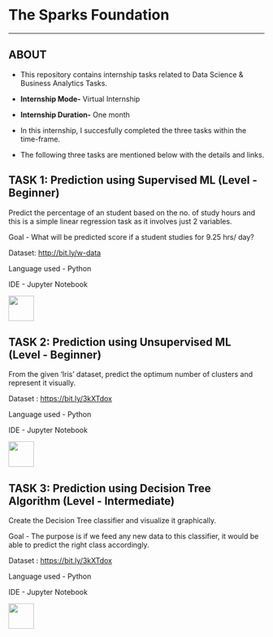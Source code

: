 # The Sparks Foundation 
- - - - 
## ABOUT
- This repository contains internship tasks related to Data Science & Business Analytics Tasks.
- **Internship Mode-** Virtual Internship
- **Internship Duration-** One month

- In this internship, I succesfully completed the three tasks within the time-frame.
- The following three tasks are mentioned below with the details and links.

## TASK 1: **Prediction using Supervised ML** (Level - Beginner)
Predict the percentage of an student based on the no. of study hours and this is a simple linear regression task as it involves just 2 variables.

Goal - What will be predicted score if a student studies for 9.25 hrs/ day?

Dataset: http://bit.ly/w-data

Language used - Python

IDE - Jupyter Notebook

[<img src="https://cdn4.iconfinder.com/data/icons/iconsimple-logotypes/512/github-512.png" width="50">](https://github.com/punamseal14/The-Sparks-Foundation-Tasks/blob/master/TSF_Task1.ipynb)


## TASK 2: **Prediction using Unsupervised ML** (Level - Beginner)
From the given ‘Iris’ dataset, predict the optimum number of clusters and represent it visually. 

Dataset : https://bit.ly/3kXTdox

Language used - Python

IDE - Jupyter Notebook

[<img src="https://cdn4.iconfinder.com/data/icons/iconsimple-logotypes/512/github-512.png" width="50">](https://github.com/punamseal14/The-Sparks-Foundation-Tasks/blob/master/TSF_Task2.ipynb)


## TASK 3: **Prediction using Decision Tree Algorithm** (Level - Intermediate)
Create the Decision Tree classifier and visualize it graphically. 

Goal - The purpose is if we feed any new data to this classifier, it would be able to predict the right class accordingly. 

Dataset : https://bit.ly/3kXTdox

Language used - Python

IDE - Jupyter Notebook

[<img src="https://cdn4.iconfinder.com/data/icons/iconsimple-logotypes/512/github-512.png" width="50">](https://github.com/punamseal14/The-Sparks-Foundation-Tasks/blob/master/TSF_Task3.ipynb)
